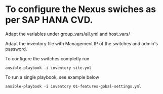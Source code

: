 # To configure the Nexus swiches as per SAP HANA CVD.

Adapt the variables under group_vars/all.yml and host_vars/

Adapt the inventory file with Management IP of the switches and admin's password. 

To configure the switches completly run

    ansible-playbook -i inventory site.yml 

To run a single playbook, see example below

    ansible-playbook -i inventory 01-features-gobal-settings.yml
